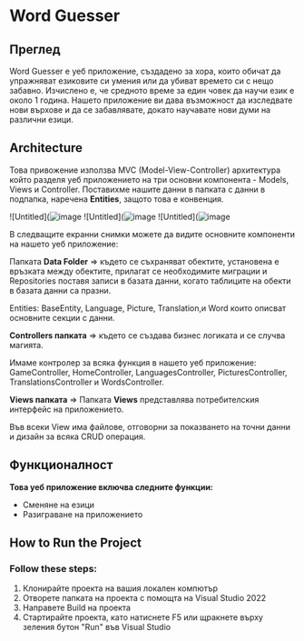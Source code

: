 # Word Guesser

## **Преглед**

Word Guesser е уеб приложение, създадено за хора, които обичат да упражняват езиковите си умения или да убиват времето си с нещо забавно. Изчислено е, че средното време за един човек да научи език е около 1 година. Нашето приложение ви дава възможност да изследвате нови върхове и да се забавлявате, докато научавате нови думи на различни езици. 

## **Architecture**

Това привожение използва MVC (Model-View-Controller) архитектура който разделя уеб приложението на три основни компонента - Models, Views и Controller. Поставихме нашите данни в папката с данни в подпапка, наречена **Entities**, защото това е конвенция.

![Untitled](![image](https://github.com/DanteChrist/Word-Guesser/assets/124893931/268dd007-e05d-4299-97af-1311df785462) ![Untitled](![image](https://github.com/DanteChrist/Word-Guesser/assets/124893931/c0a2a17b-d770-4eb5-90aa-138424c70b5b) ![Untitled](![image](https://github.com/DanteChrist/Word-Guesser/assets/124893931/125e9122-50f6-423e-bae6-20a4ea101853)

В следващите екранни снимки можете да видите основните компоненти на нашето уеб приложение:

Папката **Data Folder** ⇒ където се съхраняват обектите, установена е връзката между обектите, прилагат се необходимите миграции и Repositories поставя записи в базата данни, когато таблиците на обекти в базата данни са празни.

Entities: BaseEntity, Language, Picture, Translation,и Word които описват основните секции с данни.

**Controllers папката** ⇒ където се създава бизнес логиката и се случва магията.

Имаме контролер за всяка функция в нашето уеб приложение: GameController, HomeController, LanguagesController, PicturesController, TranslationsController и WordsController.

**Views папката** ⇒ Папката **Views** представлява потребителския интерфейс на приложението.

Във всеки View има файлове, отговорни за показването на точни данни и дизайн за всяка CRUD операция.

## **Функционалност**

**Това уеб приложение включва следните функции:**

- Сменяне на езици
- Разиграване на приложението

## How to Run the Project

### Follow these steps:

1. Клонирайте проекта на вашия локален компютър
2. Отворете папката на проекта с помощта на Visual Studio 2022
3. Направете Build на проекта
4. Стартирайте проекта, като натиснете F5 или щракнете върху зеления бутон "Run" във Visual Studio
